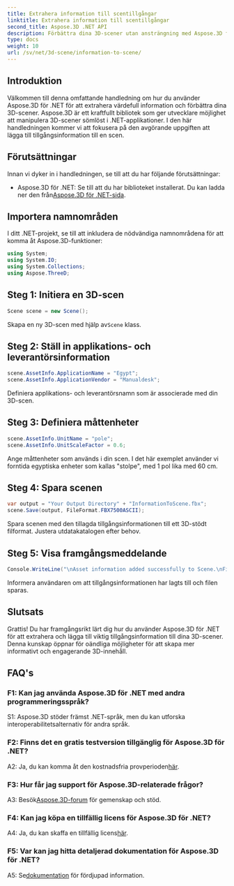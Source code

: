 ```yaml
---
title: Extrahera information till scentillgångar
linktitle: Extrahera information till scentillgångar
second_title: Aspose.3D .NET API
description: Förbättra dina 3D-scener utan ansträngning med Aspose.3D för .NET. Lär dig att lägga till värdefull tillgångsinformation steg för steg. Ladda ner nu för en dynamisk 3D-upplevelse.
type: docs
weight: 10
url: /sv/net/3d-scene/information-to-scene/
---
```

## Introduktion

Välkommen till denna omfattande handledning om hur du använder Aspose.3D för .NET för att extrahera värdefull information och förbättra dina 3D-scener. Aspose.3D är ett kraftfullt bibliotek som ger utvecklare möjlighet att manipulera 3D-scener sömlöst i .NET-applikationer. I den här handledningen kommer vi att fokusera på den avgörande uppgiften att lägga till tillgångsinformation till en scen.

## Förutsättningar

Innan vi dyker in i handledningen, se till att du har följande förutsättningar:

-  Aspose.3D för .NET: Se till att du har biblioteket installerat. Du kan ladda ner den från[Aspose.3D för .NET-sida](https://releases.aspose.com/3d/net/).

## Importera namnområden

I ditt .NET-projekt, se till att inkludera de nödvändiga namnområdena för att komma åt Aspose.3D-funktioner:

```csharp
using System;
using System.IO;
using System.Collections;
using Aspose.ThreeD;
```

## Steg 1: Initiera en 3D-scen

```csharp
Scene scene = new Scene();
```

 Skapa en ny 3D-scen med hjälp av`Scene` klass.

## Steg 2: Ställ in applikations- och leverantörsinformation

```csharp
scene.AssetInfo.ApplicationName = "Egypt";
scene.AssetInfo.ApplicationVendor = "Manualdesk";
```

Definiera applikations- och leverantörsnamn som är associerade med din 3D-scen.

## Steg 3: Definiera måttenheter

```csharp
scene.AssetInfo.UnitName = "pole";
scene.AssetInfo.UnitScaleFactor = 0.6;
```

Ange måttenheter som används i din scen. I det här exemplet använder vi forntida egyptiska enheter som kallas "stolpe", med 1 pol lika med 60 cm.

## Steg 4: Spara scenen

```csharp
var output = "Your Output Directory" + "InformationToScene.fbx";
scene.Save(output, FileFormat.FBX7500ASCII);
```

Spara scenen med den tillagda tillgångsinformationen till ett 3D-stödt filformat. Justera utdatakatalogen efter behov.

## Steg 5: Visa framgångsmeddelande

```csharp
Console.WriteLine("\nAsset information added successfully to Scene.\nFile saved at " + output);
```

Informera användaren om att tillgångsinformationen har lagts till och filen sparas.

## Slutsats

Grattis! Du har framgångsrikt lärt dig hur du använder Aspose.3D för .NET för att extrahera och lägga till viktig tillgångsinformation till dina 3D-scener. Denna kunskap öppnar för oändliga möjligheter för att skapa mer informativt och engagerande 3D-innehåll.

## FAQ's

### F1: Kan jag använda Aspose.3D för .NET med andra programmeringsspråk?

S1: Aspose.3D stöder främst .NET-språk, men du kan utforska interoperabilitetsalternativ för andra språk.

### F2: Finns det en gratis testversion tillgänglig för Aspose.3D för .NET?

 A2: Ja, du kan komma åt den kostnadsfria provperioden[här](https://releases.aspose.com/).

### F3: Hur får jag support för Aspose.3D-relaterade frågor?

 A3: Besök[Aspose.3D-forum](https://forum.aspose.com/c/3d/18) för gemenskap och stöd.

### F4: Kan jag köpa en tillfällig licens för Aspose.3D för .NET?

 A4: Ja, du kan skaffa en tillfällig licens[här](https://purchase.aspose.com/temporary-license/).

### F5: Var kan jag hitta detaljerad dokumentation för Aspose.3D för .NET?

 A5: Se[dokumentation](https://reference.aspose.com/3d/net/) för fördjupad information.